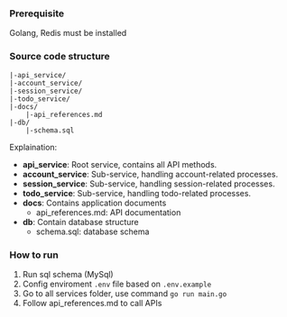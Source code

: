 ### Prerequisite
Golang, Redis must be installed

### Source code structure
```
|-api_service/
|-account_service/
|-session_service/
|-todo_service/
|-docs/
    |-api_references.md
|-db/
    |-schema.sql
```

Explaination:
- **api_service**: Root service, contains all API methods.
- **account_service**: Sub-service, handling account-related processes.
- **session_service**: Sub-service, handling session-related processes.
- **todo_service**: Sub-service, handling todo-related processes.
- **docs**: Contains application documents
  - api_references.md: API documentation
- **db**: Contain database structure 
  - schema.sql: database schema

### How to run
1. Run sql schema (MySql)
2. Config enviroment ```.env``` file based on ```.env.example```
3. Go to all services folder, use command ```go run main.go```
4. Follow api_references.md to call APIs
